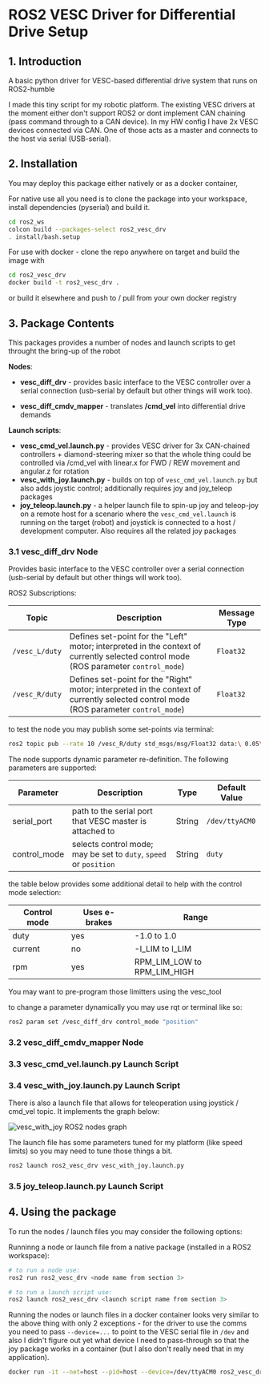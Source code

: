 # ROS2 VESC Driver for Differential Drive Setup

## 1. Introduction

A basic python driver for VESC-based differential drive system that runs on ROS2-humble

I made this tiny script for my robotic platform. The existing VESC drivers at the moment either don't support ROS2 or dont implement CAN chaining (pass command through to a CAN device). In my HW config I have 2x VESC devices connected via CAN. One of those acts as a master and connects to the host via serial (USB-serial).


## 2. Installation

You may deploy this package either natively or as a docker container,

For native use all you need is to clone the package into your workspace, install dependencies (pyserial) and build it.

```bash
cd ros2_ws
colcon build --packages-select ros2_vesc_drv
. install/bash.setup
```

For use with docker - clone the repo anywhere on target and build the image with

```bash
cd ros2_vesc_drv
docker build -t ros2_vesc_drv .
```

or build it elsewhere and push to / pull from your own docker registry

## 3. Package Contents

This packages provides a number of nodes and launch scripts to get throught the bring-up of the robot

**Nodes**:

- **vesc_diff_drv** - provides basic interface to the VESC controller over a serial connection (usb-serial by default but other things will work too).

- **vesc_diff_cmdv_mapper** - translates **/cmd_vel** into differential drive demands

**Launch scripts**:

- **vesc_cmd_vel.launch.py** - provides VESC driver for 3x CAN-chained controllers + diamond-steering mixer so that the whole thing could be controlled via /cmd_vel with linear.x for FWD / REW movement and angular.z for rotation
- **vesc_with_joy.launch.py** - builds on top of `vesc_cmd_vel.launch.py` but also adds joystic control; additionally requires joy and joy_teleop packages
- **joy_teleop.launch.py** - a helper launch file to spin-up joy and teleop-joy on a remote host for a scenario where the `vesc_cmd_vel.launch` is running on the target (robot) and joystick is connected to a host / development computer. Also requires all the related joy packages

### 3.1 vesc_diff_drv Node

Provides basic interface to the VESC controller over a serial connection (usb-serial by default but other things will work too).

ROS2 Subscriptions:

| Topic          | Description                                                                                                                           | Message Type |
| -------------- | ------------------------------------------------------------------------------------------------------------------------------------- | ------------ |
| `/vesc_L/duty` | Defines set-point for the "Left" motor; interpreted in the context of currently selected control mode (ROS parameter `control_mode`)  | `Float32`    |
| `/vesc_R/duty` | Defines set-point for the "Right" motor; interpreted in the context of currently selected control mode (ROS parameter `control_mode`) | `Float32`    |

to test the node you may publish some set-points via terminal:

```bash
ros2 topic pub --rate 10 /vesc_R/duty std_msgs/msg/Float32 data:\ 0.05\
```

The node supports dynamic parameter re-definition. The following parameters are supported:

| Parameter    | Description                                                       | Type   | Default Value  |
| ------------ | ----------------------------------------------------------------- | ------ | -------------- |
| serial_port  | path to the serial port that VESC master is attached to           | String | `/dev/ttyACM0` |
| control_mode | selects control mode; may be set to `duty`, `speed` or `position` | String | `duty`         |

the table below provides some additional detail to help with the control mode selection:

| Control mode | Uses e-brakes | Range                       |
| ------------ | ------------- | --------------------------- |
| duty         | yes           | -1.0 to 1.0                 |
| current      | no            | -I_LIM to I_LIM             |
| rpm          | yes           | RPM_LIM_LOW to RPM_LIM_HIGH |

You may want to pre-program those limitters using the vesc_tool

to change a parameter dynamically you may use rqt or terminal like so:

```bash
ros2 param set /vesc_diff_drv control_mode "position"
```

### 3.2 vesc_diff_cmdv_mapper Node

### 3.3 vesc_cmd_vel.launch.py Launch Script

### 3.4 vesc_with_joy.launch.py Launch Script

There is also a launch file that allows for teleoperation using joystick / cmd_vel topic. It implements the graph below:

![vesc_with_joy ROS2 nodes graph](docs/vesc_with_joy.png)

The launch file has some parameters tuned for my platform (like speed limits) so you may need to tune those things a bit.

```bash
ros2 launch ros2_vesc_drv vesc_with_joy.launch.py
```

### 3.5 joy_teleop.launch.py Launch Script

## 4. Using the package

To run the nodes / launch files you may consider the following options:

Runninng a node or launch file from a native package (installed in a ROS2 workspace):

```bash
# to run a node use:
ros2 run ros2_vesc_drv <node name from section 3>

# to run a launch script use:
ros2 launch ros2_vesc_drv <launch script name from section 3>
```

Running the nodes or launch files in a docker container looks very similar to the above thing with only 2 exceptions - for the driver to use the comms you need to pass `--device=...` to point to the VESC serial file in `/dev` and also I didn't figure out yet what device I need to pass-through so that the joy package works in a container (but I also don't really need that in my application).

```bash
docker run -it --net=host --pid=host --device=/dev/ttyACM0 ros2_vesc_drv:latest ros2 <run or launch> ros2_vesc_drv <launch script or node from section 3>
```
